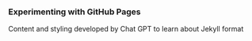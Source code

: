 
### Experimenting with GitHub Pages

Content and styling developed by Chat GPT to learn about Jekyll format
